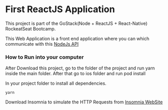 # First ReactJS Application

This project is part of the GoStack(Node + ReactJS + React-Native) RockeatSeat Bootcamp.

This Web Application is a front end application where you can which communicate with this [NodeJs API](https://github.com/hernaniike/nodejsApplication)  

### How to Run into your computer

After Download this project, go to the folder of the project and run yarn inside the main folder.
After that go to ios folder and run pod install

In your project folder to install all dependencies.
```
yarn
```

Download Insomnia to simulate the HTTP Requests from [Insomnia WebSite](https://insomnia.rest/)
